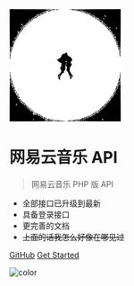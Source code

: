 ![logo](icon.svg)

# 网易云音乐 API


> 网易云音乐 PHP 版 API

- 全部接口已升级到最新
- 具备登录接口
- 更完善的文档
- ~~上面的话我怎么好像在哪见过~~


[GitHub](https://github.com/kilingzhang/NeteaseCloudMusicApi)
[Get Started](#NeteaseCloudMusicApi)

![color](#f0f0f0)